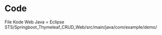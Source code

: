 # Code
File Kode Web Java = Eclipse STS/Springboot_Thymeleaf_CRUD_Web/src/main/java/com/example/demo/
